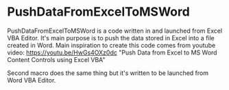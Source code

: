 # PushDataFromExcelToMSWord
PushDataFromExcelToMSWord is a code written in and launched from Excel VBA Editor. It's main purpose is to push the data stored in Excel into a file created in Word.
Main inspiration to create this code comes from youtube video: https://youtu.be/HwGs4OXz0dc     "Push Data from Excel to MS Word Content Controls using Excel VBA"

Second macro does the same thing but it's written to be launched from Word VBA Editor.

